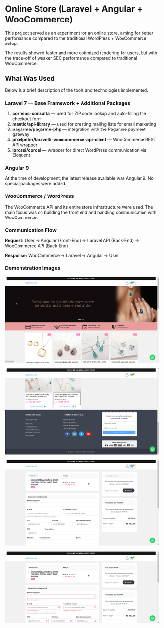 # Online Store (Laravel + Angular + WooCommerce)

This project served as an experiment for an online store, aiming for better performance compared to the traditional WordPress + WooCommerce setup.

The results showed faster and more optimized rendering for users, but with the trade-off of weaker SEO performance compared to traditional WooCommerce.

## What Was Used
Below is a brief description of the tools and technologies implemented.

### Laravel 7 — Base Framework + Additional Packages
1. **correios-consulta** — used for ZIP code lookup and auto-filling the checkout form  
2. **mautic/api-library** — used for creating mailing lists for email marketing  
3. **pagarme/pagarme-php** — integration with the Pagar.me payment gateway  
4. **pixelpeter/laravel5-woocommerce-api-client** — WooCommerce REST API wrapper  
5. **jgrossi/corcel** — wrapper for direct WordPress communication via Eloquent  

### Angular 9
At the time of development, the latest release available was Angular 9. No special packages were added.

### WooCommerce / WordPress
The WooCommerce API and its entire store infrastructure were used. The main focus was on building the front end and handling communication with WooCommerce.

### Communication Flow

**Request:** User → Angular (Front-End) → Laravel API (Back-End) → WooCommerce API (Back-End)  

**Response:** WooCommerce → Laravel → Angular → User

### Demonstration Images


![Loja Online](https://github.com/cleyversoncosta/online-store-wp-laravel-angular/blob/main/images/1.png)

![Loja Online](https://github.com/cleyversoncosta/online-store-wp-laravel-angular/blob/main/images/2.png)

![Loja Online](https://github.com/cleyversoncosta/online-store-wp-laravel-angular/blob/main/images/3.png)

![Loja Online](https://github.com/cleyversoncosta/online-store-wp-laravel-angular/blob/main/images/4.png)

